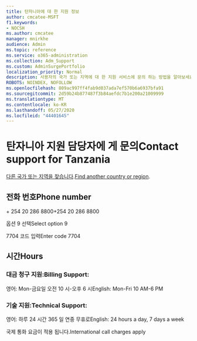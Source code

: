 ```yaml
---
title: 탄자니아에 대 한 지원 정보
author: cmcatee-MSFT
f1.keywords:
- NOCSH
ms.author: cmcatee
manager: mnirkhe
audience: Admin
ms.topic: reference
ms.service: o365-administration
ms.collection: Adm_Support
ms.custom: AdminSurgePortfolio
localization_priority: Normal
description: 사용자의 국가 또는 지역에 대 한 지원 서비스에 문의 하는 방법을 알아보세요.
ROBOTS: NOINDEX, NOFOLLOW
ms.openlocfilehash: 809ac997ff4fab9d037ada7ef570b6a6937bfa91
ms.sourcegitcommit: 2d59b24b877487f3b84aefdc7b1e200a21009999
ms.translationtype: MT
ms.contentlocale: ko-KR
ms.lasthandoff: 05/27/2020
ms.locfileid: "44401645"
---
```

# <a name="contact-support-for-tanzania"></a><span data-ttu-id="e36a9-103">탄자니아 지원 담당자에 게 문의</span><span class="sxs-lookup"><span data-stu-id="e36a9-103">Contact support for Tanzania</span></span>

<span data-ttu-id="e36a9-104">[다른 국가 또는 지역을 찾습니다](../contact-support-for-business-products.md).</span><span class="sxs-lookup"><span data-stu-id="e36a9-104">[Find another country or region](../contact-support-for-business-products.md).</span></span>

## <a name="phone-number"></a><span data-ttu-id="e36a9-105">전화 번호</span><span class="sxs-lookup"><span data-stu-id="e36a9-105">Phone number</span></span>
<span data-ttu-id="e36a9-106">+ 254 20 286 8800</span><span class="sxs-lookup"><span data-stu-id="e36a9-106">+254 20 286 8800</span></span>

<span data-ttu-id="e36a9-107">옵션 9 선택</span><span class="sxs-lookup"><span data-stu-id="e36a9-107">Select option 9</span></span>

<span data-ttu-id="e36a9-108">7704 코드 입력</span><span class="sxs-lookup"><span data-stu-id="e36a9-108">Enter code 7704</span></span>

## <a name="hours"></a><span data-ttu-id="e36a9-109">시간</span><span class="sxs-lookup"><span data-stu-id="e36a9-109">Hours</span></span>
### <a name="billing-support"></a><span data-ttu-id="e36a9-110">대금 청구 지원:</span><span class="sxs-lookup"><span data-stu-id="e36a9-110">Billing Support:</span></span>

<span data-ttu-id="e36a9-111">영어: Mon-금요일 오전 10 시-오후 6 시</span><span class="sxs-lookup"><span data-stu-id="e36a9-111">English: Mon-Fri 10 AM-6 PM</span></span>

### <a name="technical-support"></a><span data-ttu-id="e36a9-112">기술 지원:</span><span class="sxs-lookup"><span data-stu-id="e36a9-112">Technical Support:</span></span>

<span data-ttu-id="e36a9-113">영어: 하루 24 시간 365 일 연중 무휴로</span><span class="sxs-lookup"><span data-stu-id="e36a9-113">English: 24 hours a day, 7 days a week</span></span>

<span data-ttu-id="e36a9-114">국제 통화 요금이 적용 됩니다.</span><span class="sxs-lookup"><span data-stu-id="e36a9-114">International call charges apply</span></span>
